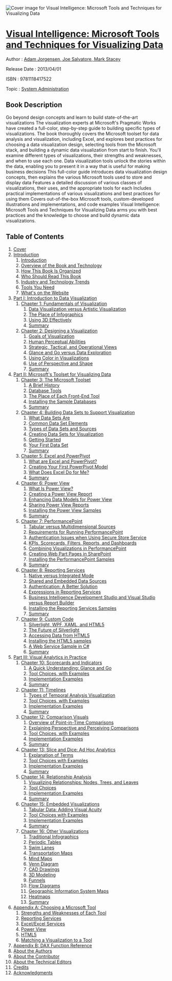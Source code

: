 ![Cover image for Visual Intelligence: Microsoft Tools and Techniques for Visualizing Data](https://imgdetail.ebookreading.net/cover/cover/system_admin/EB9781118417522.jpg)

[Visual Intelligence: Microsoft Tools and Techniques for Visualizing Data](https://ebookreading.net/view/book/Visual+Intelligence%3A+Microsoft+Tools+and+Techniques+for+Visualizing+Data-EB9781118417522_1.html "Visual Intelligence: Microsoft Tools and Techniques for Visualizing Data")
====================================================================================================================

Author : [Adam Jorgensen](https://ebookreading.net/search/author/Adam+Jorgensen),[ Joe Salvatore](https://ebookreading.net/search/author/+Joe+Salvatore),[ Mark Stacey](https://ebookreading.net/search/author/+Mark+Stacey)

Release Date : 2013/04/01

ISBN : 9781118417522

Topic : [System Administration](https://ebookreading.net/search/category/system-administration)

Book Description
-----------------

Go beyond design concepts and learn to build state-of-the-art visualizations
The visualization experts at Microsoft's Pragmatic Works have created a full-color, step-by-step guide to building specific types of visualizations. The book thoroughly covers the Microsoft toolset for data analysis and visualization, including Excel, and explores best practices for choosing a data visualization design, selecting tools from the Microsoft stack, and building a dynamic data visualization from start to finish. You'll examine different types of visualizations, their strengths and weaknesses, and when to use each one.
Data visualization tools unlock the stories within the data, enabling you to present it in a way that is useful for making business decisions
This full-color guide introduces data visualization design concepts, then explains the various Microsoft tools used to store and display data
Features a detailed discussion of various classes of visualizations, their uses, and the appropriate tools for each
Includes practical implementations of various visualizations and best practices for using them
Covers out-of-the-box Microsoft tools, custom-developed illustrations and implementations, and code examples
Visual Intelligence: Microsoft Tools and Techniques for Visualizing Data arms you with best practices and the knowledge to choose and build dynamic data visualizations.
              
Table of Contents
-----------------

1. [Cover](https://ebookreading.net/view/book/Visual+Intelligence%3A+Microsoft+Tools+and+Techniques+for+Visualizing+Data-EB9781118417522_1.html)
1. [Introduction](https://ebookreading.net/view/book/Visual+Intelligence%3A+Microsoft+Tools+and+Techniques+for+Visualizing+Data-EB9781118417522_3.html)
    1. [Introduction](https://ebookreading.net/view/book/Visual+Intelligence%3A+Microsoft+Tools+and+Techniques+for+Visualizing+Data-EB9781118417522_3.html#intro-388037flast-0)
    1. [Overview of the Book and Technology](https://ebookreading.net/view/book/Visual+Intelligence%3A+Microsoft+Tools+and+Techniques+for+Visualizing+Data-EB9781118417522_3.html#h1-388037flast-0001)
    1. [How This Book Is Organized](https://ebookreading.net/view/book/Visual+Intelligence%3A+Microsoft+Tools+and+Techniques+for+Visualizing+Data-EB9781118417522_3.html#h1-388037flast-0002)
    1. [Who Should Read This Book ](https://ebookreading.net/view/book/Visual+Intelligence%3A+Microsoft+Tools+and+Techniques+for+Visualizing+Data-EB9781118417522_3.html#h1-388037flast-0003)
    1. [Industry and Technology Trends](https://ebookreading.net/view/book/Visual+Intelligence%3A+Microsoft+Tools+and+Techniques+for+Visualizing+Data-EB9781118417522_3.html#h1-388037flast-0004)
    1. [Tools You Need](https://ebookreading.net/view/book/Visual+Intelligence%3A+Microsoft+Tools+and+Techniques+for+Visualizing+Data-EB9781118417522_3.html#h1-388037flast-0005)
    1. [What&#39;s on the Website](https://ebookreading.net/view/book/Visual+Intelligence%3A+Microsoft+Tools+and+Techniques+for+Visualizing+Data-EB9781118417522_3.html#h1-388037flast-0006)
1. [Part I: Introduction to Data Visualization](https://ebookreading.net/view/book/Visual+Intelligence%3A+Microsoft+Tools+and+Techniques+for+Visualizing+Data-EB9781118417522_4.html#a)
    1. [Chapter 1: Fundamentals of Visualization](https://ebookreading.net/view/book/Visual+Intelligence%3A+Microsoft+Tools+and+Techniques+for+Visualizing+Data-EB9781118417522_4.html#b)
        1. [Data Visualization versus Artistic Visualization](https://ebookreading.net/view/book/Visual+Intelligence%3A+Microsoft+Tools+and+Techniques+for+Visualizing+Data-EB9781118417522_4.html#h1-388037c01-0001)
        1. [The Place of Infographics](https://ebookreading.net/view/book/Visual+Intelligence%3A+Microsoft+Tools+and+Techniques+for+Visualizing+Data-EB9781118417522_4.html#h1-388037c01-0002)
        1. [Using 3D Effectively](https://ebookreading.net/view/book/Visual+Intelligence%3A+Microsoft+Tools+and+Techniques+for+Visualizing+Data-EB9781118417522_4.html#h1-388037c01-0003)
        1. [Summary](https://ebookreading.net/view/book/Visual+Intelligence%3A+Microsoft+Tools+and+Techniques+for+Visualizing+Data-EB9781118417522_4.html#h1-388037c01-0004)
    1. [Chapter 2: Designing a Visualization](https://ebookreading.net/view/book/Visual+Intelligence%3A+Microsoft+Tools+and+Techniques+for+Visualizing+Data-EB9781118417522_5.html)
        1. [Goals of Visualization](https://ebookreading.net/view/book/Visual+Intelligence%3A+Microsoft+Tools+and+Techniques+for+Visualizing+Data-EB9781118417522_5.html#h1-388037c02-0001)
        1. [Human Perceptual Abilities](https://ebookreading.net/view/book/Visual+Intelligence%3A+Microsoft+Tools+and+Techniques+for+Visualizing+Data-EB9781118417522_5.html#h1-388037c02-0002)
        1. [Strategic, Tactical, and Operational Views](https://ebookreading.net/view/book/Visual+Intelligence%3A+Microsoft+Tools+and+Techniques+for+Visualizing+Data-EB9781118417522_5.html#h1-388037c02-0003)
        1. [Glance and Go versus Data Exploration](https://ebookreading.net/view/book/Visual+Intelligence%3A+Microsoft+Tools+and+Techniques+for+Visualizing+Data-EB9781118417522_5.html#h1-388037c02-0004)
        1. [Using Color in Visualizations](https://ebookreading.net/view/book/Visual+Intelligence%3A+Microsoft+Tools+and+Techniques+for+Visualizing+Data-EB9781118417522_5.html#h1-388037c02-0005)
        1. [Use of Perspective and Shape](https://ebookreading.net/view/book/Visual+Intelligence%3A+Microsoft+Tools+and+Techniques+for+Visualizing+Data-EB9781118417522_5.html#h1-388037c02-0006)
        1. [Summary](https://ebookreading.net/view/book/Visual+Intelligence%3A+Microsoft+Tools+and+Techniques+for+Visualizing+Data-EB9781118417522_5.html#h1-388037c02-0007)
1. [Part II: Microsoft&#39;s Toolset for Visualizing Data](https://ebookreading.net/view/book/Visual+Intelligence%3A+Microsoft+Tools+and+Techniques+for+Visualizing+Data-EB9781118417522_6.html#a)
    1. [Chapter 3: The Microsoft Toolset](https://ebookreading.net/view/book/Visual+Intelligence%3A+Microsoft+Tools+and+Techniques+for+Visualizing+Data-EB9781118417522_6.html#b)
        1. [A Brief History](https://ebookreading.net/view/book/Visual+Intelligence%3A+Microsoft+Tools+and+Techniques+for+Visualizing+Data-EB9781118417522_6.html#h1-388037c03-0001)
        1. [Database Tools](https://ebookreading.net/view/book/Visual+Intelligence%3A+Microsoft+Tools+and+Techniques+for+Visualizing+Data-EB9781118417522_6.html#h1-388037c03-0002)
        1. [The Place of Each Front-End Tool](https://ebookreading.net/view/book/Visual+Intelligence%3A+Microsoft+Tools+and+Techniques+for+Visualizing+Data-EB9781118417522_6.html#h1-388037c03-0003)
        1. [Installing the Sample Databases](https://ebookreading.net/view/book/Visual+Intelligence%3A+Microsoft+Tools+and+Techniques+for+Visualizing+Data-EB9781118417522_6.html#h1-388037c03-0004)
        1. [Summary](https://ebookreading.net/view/book/Visual+Intelligence%3A+Microsoft+Tools+and+Techniques+for+Visualizing+Data-EB9781118417522_6.html#h1-388037c03-0005)
    1. [Chapter 4: Building Data Sets to Support Visualization](https://ebookreading.net/view/book/Visual+Intelligence%3A+Microsoft+Tools+and+Techniques+for+Visualizing+Data-EB9781118417522_7.html)
        1. [What Data Sets Are](https://ebookreading.net/view/book/Visual+Intelligence%3A+Microsoft+Tools+and+Techniques+for+Visualizing+Data-EB9781118417522_7.html#h1-388037c04-0001)
        1. [Common Data Set Elements](https://ebookreading.net/view/book/Visual+Intelligence%3A+Microsoft+Tools+and+Techniques+for+Visualizing+Data-EB9781118417522_7.html#h1-388037c04-0002)
        1. [Types of Data Sets and Sources](https://ebookreading.net/view/book/Visual+Intelligence%3A+Microsoft+Tools+and+Techniques+for+Visualizing+Data-EB9781118417522_7.html#h1-388037c04-0003)
        1. [Creating Data Sets for Visualization](https://ebookreading.net/view/book/Visual+Intelligence%3A+Microsoft+Tools+and+Techniques+for+Visualizing+Data-EB9781118417522_7.html#h1-388037c04-0004)
        1. [Getting Started](https://ebookreading.net/view/book/Visual+Intelligence%3A+Microsoft+Tools+and+Techniques+for+Visualizing+Data-EB9781118417522_7.html#h1-388037c04-0005)
        1. [Your First Data Set](https://ebookreading.net/view/book/Visual+Intelligence%3A+Microsoft+Tools+and+Techniques+for+Visualizing+Data-EB9781118417522_7.html#h1-388037c04-0006)
        1. [Summary](https://ebookreading.net/view/book/Visual+Intelligence%3A+Microsoft+Tools+and+Techniques+for+Visualizing+Data-EB9781118417522_7.html#h1-388037c04-0007)
    1. [Chapter 5: Excel and PowerPivot](https://ebookreading.net/view/book/Visual+Intelligence%3A+Microsoft+Tools+and+Techniques+for+Visualizing+Data-EB9781118417522_8.html)
        1. [What are Excel and PowerPivot?](https://ebookreading.net/view/book/Visual+Intelligence%3A+Microsoft+Tools+and+Techniques+for+Visualizing+Data-EB9781118417522_8.html#h1-388037c05-0001)
        1. [Creating Your First PowerPivot Model](https://ebookreading.net/view/book/Visual+Intelligence%3A+Microsoft+Tools+and+Techniques+for+Visualizing+Data-EB9781118417522_8.html#h1-388037c05-0002)
        1. [What Does Excel Do for Me?](https://ebookreading.net/view/book/Visual+Intelligence%3A+Microsoft+Tools+and+Techniques+for+Visualizing+Data-EB9781118417522_8.html#h1-388037c05-0003)
        1. [Summary](https://ebookreading.net/view/book/Visual+Intelligence%3A+Microsoft+Tools+and+Techniques+for+Visualizing+Data-EB9781118417522_8.html#h1-388037c05-0004)
    1. [Chapter 6: Power View](https://ebookreading.net/view/book/Visual+Intelligence%3A+Microsoft+Tools+and+Techniques+for+Visualizing+Data-EB9781118417522_9.html)
        1. [What Is Power View?](https://ebookreading.net/view/book/Visual+Intelligence%3A+Microsoft+Tools+and+Techniques+for+Visualizing+Data-EB9781118417522_9.html#h1-388037c06-0001)
        1. [Creating a Power View Report](https://ebookreading.net/view/book/Visual+Intelligence%3A+Microsoft+Tools+and+Techniques+for+Visualizing+Data-EB9781118417522_9.html#h1-388037c06-0002)
        1. [Enhancing Data Models for Power View](https://ebookreading.net/view/book/Visual+Intelligence%3A+Microsoft+Tools+and+Techniques+for+Visualizing+Data-EB9781118417522_9.html#h1-388037c06-0003)
        1. [Sharing Power View Reports](https://ebookreading.net/view/book/Visual+Intelligence%3A+Microsoft+Tools+and+Techniques+for+Visualizing+Data-EB9781118417522_9.html#h1-388037c06-0004)
        1. [Installing the Power View Samples](https://ebookreading.net/view/book/Visual+Intelligence%3A+Microsoft+Tools+and+Techniques+for+Visualizing+Data-EB9781118417522_9.html#h1-388037c06-0005)
        1. [Summary](https://ebookreading.net/view/book/Visual+Intelligence%3A+Microsoft+Tools+and+Techniques+for+Visualizing+Data-EB9781118417522_9.html#h1-388037c06-0006)
    1. [Chapter 7: PerformancePoint](https://ebookreading.net/view/book/Visual+Intelligence%3A+Microsoft+Tools+and+Techniques+for+Visualizing+Data-EB9781118417522_10.html)
        1. [Tabular versus Multidimensional Sources](https://ebookreading.net/view/book/Visual+Intelligence%3A+Microsoft+Tools+and+Techniques+for+Visualizing+Data-EB9781118417522_10.html#h1-388037c07-0001)
        1. [Requirements for Running PerformancePoint](https://ebookreading.net/view/book/Visual+Intelligence%3A+Microsoft+Tools+and+Techniques+for+Visualizing+Data-EB9781118417522_10.html#h1-388037c07-0002)
        1. [Authentication Issues when Using Secure Store Service](https://ebookreading.net/view/book/Visual+Intelligence%3A+Microsoft+Tools+and+Techniques+for+Visualizing+Data-EB9781118417522_10.html#h1-388037c07-0003)
        1. [KPIs, Scorecards, Filters, Reports, and Dashboards](https://ebookreading.net/view/book/Visual+Intelligence%3A+Microsoft+Tools+and+Techniques+for+Visualizing+Data-EB9781118417522_10.html#h1-388037c07-0004)
        1. [Combining Visualizations in PerformancePoint](https://ebookreading.net/view/book/Visual+Intelligence%3A+Microsoft+Tools+and+Techniques+for+Visualizing+Data-EB9781118417522_10.html#h1-388037c07-0005)
        1. [Creating Web Part Pages in SharePoint](https://ebookreading.net/view/book/Visual+Intelligence%3A+Microsoft+Tools+and+Techniques+for+Visualizing+Data-EB9781118417522_10.html#h1-388037c07-0006)
        1. [Installing the PerformancePoint Samples](https://ebookreading.net/view/book/Visual+Intelligence%3A+Microsoft+Tools+and+Techniques+for+Visualizing+Data-EB9781118417522_10.html#h1-388037c07-0007)
        1. [Summary](https://ebookreading.net/view/book/Visual+Intelligence%3A+Microsoft+Tools+and+Techniques+for+Visualizing+Data-EB9781118417522_10.html#h1-388037c07-0008)
    1. [Chapter 8: Reporting Services](https://ebookreading.net/view/book/Visual+Intelligence%3A+Microsoft+Tools+and+Techniques+for+Visualizing+Data-EB9781118417522_11.html)
        1. [Native versus Integrated Mode](https://ebookreading.net/view/book/Visual+Intelligence%3A+Microsoft+Tools+and+Techniques+for+Visualizing+Data-EB9781118417522_11.html#h1-388037c08-0001)
        1. [Shared and Embedded Data Sources](https://ebookreading.net/view/book/Visual+Intelligence%3A+Microsoft+Tools+and+Techniques+for+Visualizing+Data-EB9781118417522_11.html#h1-388037c08-0002)
        1. [Authentication: A Better Solution](https://ebookreading.net/view/book/Visual+Intelligence%3A+Microsoft+Tools+and+Techniques+for+Visualizing+Data-EB9781118417522_11.html#h1-388037c08-0003)
        1. [Expressions in Reporting Services](https://ebookreading.net/view/book/Visual+Intelligence%3A+Microsoft+Tools+and+Techniques+for+Visualizing+Data-EB9781118417522_11.html#h1-388037c08-0004)
        1. [Business Intelligence Development Studio and Visual Studio versus Report Builder](https://ebookreading.net/view/book/Visual+Intelligence%3A+Microsoft+Tools+and+Techniques+for+Visualizing+Data-EB9781118417522_11.html#h1-388037c08-0005)
        1. [Installing the Reporting Services Samples](https://ebookreading.net/view/book/Visual+Intelligence%3A+Microsoft+Tools+and+Techniques+for+Visualizing+Data-EB9781118417522_11.html#h1-388037c08-0006)
        1. [Summary](https://ebookreading.net/view/book/Visual+Intelligence%3A+Microsoft+Tools+and+Techniques+for+Visualizing+Data-EB9781118417522_11.html#h1-388037c08-0007)
    1. [Chapter 9: Custom Code](https://ebookreading.net/view/book/Visual+Intelligence%3A+Microsoft+Tools+and+Techniques+for+Visualizing+Data-EB9781118417522_12.html)
        1. [Silverlight, WPF, XAML, and HTML5](https://ebookreading.net/view/book/Visual+Intelligence%3A+Microsoft+Tools+and+Techniques+for+Visualizing+Data-EB9781118417522_12.html#h1-388037c09-0001)
        1. [The Future of Silverlight](https://ebookreading.net/view/book/Visual+Intelligence%3A+Microsoft+Tools+and+Techniques+for+Visualizing+Data-EB9781118417522_12.html#h1-388037c09-0002)
        1. [Accessing Data from HTML5](https://ebookreading.net/view/book/Visual+Intelligence%3A+Microsoft+Tools+and+Techniques+for+Visualizing+Data-EB9781118417522_12.html#h1-388037c09-0003)
        1. [Installing the HTML5 samples](https://ebookreading.net/view/book/Visual+Intelligence%3A+Microsoft+Tools+and+Techniques+for+Visualizing+Data-EB9781118417522_12.html#h1-388037c09-0004)
        1. [A Web Service Sample in C#](https://ebookreading.net/view/book/Visual+Intelligence%3A+Microsoft+Tools+and+Techniques+for+Visualizing+Data-EB9781118417522_12.html#h1-388037c09-0005)
        1. [Summary](https://ebookreading.net/view/book/Visual+Intelligence%3A+Microsoft+Tools+and+Techniques+for+Visualizing+Data-EB9781118417522_12.html#h1-388037c09-0006)
1. [Part III: Visual Analytics in Practice](https://ebookreading.net/view/book/Visual+Intelligence%3A+Microsoft+Tools+and+Techniques+for+Visualizing+Data-EB9781118417522_13.html#a)
    1. [Chapter 10: Scorecards and Indicators](https://ebookreading.net/view/book/Visual+Intelligence%3A+Microsoft+Tools+and+Techniques+for+Visualizing+Data-EB9781118417522_13.html#b)
        1. [A Quick Understanding: Glance and Go](https://ebookreading.net/view/book/Visual+Intelligence%3A+Microsoft+Tools+and+Techniques+for+Visualizing+Data-EB9781118417522_13.html#h1-388037c10-0001)
        1. [Tool Choices, with Examples](https://ebookreading.net/view/book/Visual+Intelligence%3A+Microsoft+Tools+and+Techniques+for+Visualizing+Data-EB9781118417522_13.html#h1-388037c10-0002)
        1. [Implementation Examples](https://ebookreading.net/view/book/Visual+Intelligence%3A+Microsoft+Tools+and+Techniques+for+Visualizing+Data-EB9781118417522_13.html#h1-388037c10-0003)
        1. [Summary](https://ebookreading.net/view/book/Visual+Intelligence%3A+Microsoft+Tools+and+Techniques+for+Visualizing+Data-EB9781118417522_13.html#h1-388037c10-0004)
    1. [Chapter 11: Timelines](https://ebookreading.net/view/book/Visual+Intelligence%3A+Microsoft+Tools+and+Techniques+for+Visualizing+Data-EB9781118417522_14.html)
        1. [Types of Temporal Analysis Visualization](https://ebookreading.net/view/book/Visual+Intelligence%3A+Microsoft+Tools+and+Techniques+for+Visualizing+Data-EB9781118417522_14.html#h1-388037c11-0001)
        1. [Tool Choices, with Examples](https://ebookreading.net/view/book/Visual+Intelligence%3A+Microsoft+Tools+and+Techniques+for+Visualizing+Data-EB9781118417522_14.html#h1-388037c11-0002)
        1. [Implementation Examples](https://ebookreading.net/view/book/Visual+Intelligence%3A+Microsoft+Tools+and+Techniques+for+Visualizing+Data-EB9781118417522_14.html#h1-388037c11-0003)
        1. [Summary](https://ebookreading.net/view/book/Visual+Intelligence%3A+Microsoft+Tools+and+Techniques+for+Visualizing+Data-EB9781118417522_14.html#h1-388037c11-0004)
    1. [Chapter 12: Comparison Visuals](https://ebookreading.net/view/book/Visual+Intelligence%3A+Microsoft+Tools+and+Techniques+for+Visualizing+Data-EB9781118417522_15.html)
        1. [Overview of Point-in-Time Comparisons](https://ebookreading.net/view/book/Visual+Intelligence%3A+Microsoft+Tools+and+Techniques+for+Visualizing+Data-EB9781118417522_15.html#h1-388037c12-0001)
        1. [Explaining Perspective and Perceiving Comparisons](https://ebookreading.net/view/book/Visual+Intelligence%3A+Microsoft+Tools+and+Techniques+for+Visualizing+Data-EB9781118417522_15.html#h1-388037c12-0002)
        1. [Tool Choices, with Examples](https://ebookreading.net/view/book/Visual+Intelligence%3A+Microsoft+Tools+and+Techniques+for+Visualizing+Data-EB9781118417522_15.html#h1-388037c12-0003)
        1. [Implementation Examples](https://ebookreading.net/view/book/Visual+Intelligence%3A+Microsoft+Tools+and+Techniques+for+Visualizing+Data-EB9781118417522_15.html#h1-388037c12-0004)
        1. [Summary](https://ebookreading.net/view/book/Visual+Intelligence%3A+Microsoft+Tools+and+Techniques+for+Visualizing+Data-EB9781118417522_15.html#h1-388037c12-0005)
    1. [Chapter 13: Slice and Dice: Ad Hoc Analytics](https://ebookreading.net/view/book/Visual+Intelligence%3A+Microsoft+Tools+and+Techniques+for+Visualizing+Data-EB9781118417522_16.html)
        1. [Explanation of Terms](https://ebookreading.net/view/book/Visual+Intelligence%3A+Microsoft+Tools+and+Techniques+for+Visualizing+Data-EB9781118417522_16.html#h1-388037c13-0001)
        1. [Tool Choices with Examples](https://ebookreading.net/view/book/Visual+Intelligence%3A+Microsoft+Tools+and+Techniques+for+Visualizing+Data-EB9781118417522_16.html#h1-388037c13-0002)
        1. [Implementation Examples](https://ebookreading.net/view/book/Visual+Intelligence%3A+Microsoft+Tools+and+Techniques+for+Visualizing+Data-EB9781118417522_16.html#h1-388037c13-0003)
        1. [Summary](https://ebookreading.net/view/book/Visual+Intelligence%3A+Microsoft+Tools+and+Techniques+for+Visualizing+Data-EB9781118417522_16.html#h1-388037c13-0004)
    1. [Chapter 14: Relationship Analysis](https://ebookreading.net/view/book/Visual+Intelligence%3A+Microsoft+Tools+and+Techniques+for+Visualizing+Data-EB9781118417522_17.html)
        1. [Visualizing Relationships: Nodes, Trees, and Leaves](https://ebookreading.net/view/book/Visual+Intelligence%3A+Microsoft+Tools+and+Techniques+for+Visualizing+Data-EB9781118417522_17.html#h1-388037c14-0001)
        1. [Tool Choices](https://ebookreading.net/view/book/Visual+Intelligence%3A+Microsoft+Tools+and+Techniques+for+Visualizing+Data-EB9781118417522_17.html#h1-388037c14-0002)
        1. [Implementation Examples](https://ebookreading.net/view/book/Visual+Intelligence%3A+Microsoft+Tools+and+Techniques+for+Visualizing+Data-EB9781118417522_17.html#h1-388037c14-0003)
        1. [Summary](https://ebookreading.net/view/book/Visual+Intelligence%3A+Microsoft+Tools+and+Techniques+for+Visualizing+Data-EB9781118417522_17.html#h1-388037c14-0004)
    1. [Chapter 15: Embedded Visualizations](https://ebookreading.net/view/book/Visual+Intelligence%3A+Microsoft+Tools+and+Techniques+for+Visualizing+Data-EB9781118417522_18.html)
        1. [Tabular Data: Adding Visual Acuity](https://ebookreading.net/view/book/Visual+Intelligence%3A+Microsoft+Tools+and+Techniques+for+Visualizing+Data-EB9781118417522_18.html#h1-388037c15-0001)
        1. [Tool Choices with Examples](https://ebookreading.net/view/book/Visual+Intelligence%3A+Microsoft+Tools+and+Techniques+for+Visualizing+Data-EB9781118417522_18.html#h1-388037c15-0002)
        1. [Implementation Examples](https://ebookreading.net/view/book/Visual+Intelligence%3A+Microsoft+Tools+and+Techniques+for+Visualizing+Data-EB9781118417522_18.html#h1-388037c15-0003)
        1. [Summary](https://ebookreading.net/view/book/Visual+Intelligence%3A+Microsoft+Tools+and+Techniques+for+Visualizing+Data-EB9781118417522_18.html#h1-388037c15-0004)
    1. [Chapter 16: Other Visualizations](https://ebookreading.net/view/book/Visual+Intelligence%3A+Microsoft+Tools+and+Techniques+for+Visualizing+Data-EB9781118417522_19.html)
        1. [Traditional Infographics](https://ebookreading.net/view/book/Visual+Intelligence%3A+Microsoft+Tools+and+Techniques+for+Visualizing+Data-EB9781118417522_19.html#h1-388037c16-0001)
        1. [Periodic Tables](https://ebookreading.net/view/book/Visual+Intelligence%3A+Microsoft+Tools+and+Techniques+for+Visualizing+Data-EB9781118417522_19.html#h1-388037c16-0002)
        1. [Swim Lanes](https://ebookreading.net/view/book/Visual+Intelligence%3A+Microsoft+Tools+and+Techniques+for+Visualizing+Data-EB9781118417522_19.html#h1-388037c16-0003)
        1. [Transportation Maps](https://ebookreading.net/view/book/Visual+Intelligence%3A+Microsoft+Tools+and+Techniques+for+Visualizing+Data-EB9781118417522_19.html#h1-388037c16-0004)
        1. [Mind Maps](https://ebookreading.net/view/book/Visual+Intelligence%3A+Microsoft+Tools+and+Techniques+for+Visualizing+Data-EB9781118417522_19.html#h1-388037c16-0005)
        1. [Venn Diagram](https://ebookreading.net/view/book/Visual+Intelligence%3A+Microsoft+Tools+and+Techniques+for+Visualizing+Data-EB9781118417522_19.html#h1-388037c16-0006)
        1. [CAD Drawings](https://ebookreading.net/view/book/Visual+Intelligence%3A+Microsoft+Tools+and+Techniques+for+Visualizing+Data-EB9781118417522_19.html#h1-388037c16-0007)
        1. [3D Modeling](https://ebookreading.net/view/book/Visual+Intelligence%3A+Microsoft+Tools+and+Techniques+for+Visualizing+Data-EB9781118417522_19.html#h1-388037c16-0008)
        1. [Funnels](https://ebookreading.net/view/book/Visual+Intelligence%3A+Microsoft+Tools+and+Techniques+for+Visualizing+Data-EB9781118417522_19.html#h1-388037c16-0009)
        1. [Flow Diagrams](https://ebookreading.net/view/book/Visual+Intelligence%3A+Microsoft+Tools+and+Techniques+for+Visualizing+Data-EB9781118417522_19.html#h1-388037c16-0010)
        1. [Geographic Information System Maps](https://ebookreading.net/view/book/Visual+Intelligence%3A+Microsoft+Tools+and+Techniques+for+Visualizing+Data-EB9781118417522_19.html#h1-388037c16-0011)
        1. [Heatmaps](https://ebookreading.net/view/book/Visual+Intelligence%3A+Microsoft+Tools+and+Techniques+for+Visualizing+Data-EB9781118417522_19.html#h1-388037c16-0012)
        1. [Summary](https://ebookreading.net/view/book/Visual+Intelligence%3A+Microsoft+Tools+and+Techniques+for+Visualizing+Data-EB9781118417522_19.html#h1-388037c16-0013)
1. [Appendix A: Choosing a Microsoft Tool](https://ebookreading.net/view/book/Visual+Intelligence%3A+Microsoft+Tools+and+Techniques+for+Visualizing+Data-EB9781118417522_20.html)
    1. [Strengths and Weaknesses of Each Tool](https://ebookreading.net/view/book/Visual+Intelligence%3A+Microsoft+Tools+and+Techniques+for+Visualizing+Data-EB9781118417522_20.html#h1-388037bapp01r-00)
    1. [Reporting Services](https://ebookreading.net/view/book/Visual+Intelligence%3A+Microsoft+Tools+and+Techniques+for+Visualizing+Data-EB9781118417522_20.html#h1-388037bapp01r-00)
    1. [Excel/Excel Services](https://ebookreading.net/view/book/Visual+Intelligence%3A+Microsoft+Tools+and+Techniques+for+Visualizing+Data-EB9781118417522_20.html#h1-388037bapp01r-00)
    1. [Power View](https://ebookreading.net/view/book/Visual+Intelligence%3A+Microsoft+Tools+and+Techniques+for+Visualizing+Data-EB9781118417522_20.html#h1-388037bapp01r-00)
    1. [HTML5](https://ebookreading.net/view/book/Visual+Intelligence%3A+Microsoft+Tools+and+Techniques+for+Visualizing+Data-EB9781118417522_20.html#h1-388037bapp01r-00)
    1. [Matching a Visualization to a Tool](https://ebookreading.net/view/book/Visual+Intelligence%3A+Microsoft+Tools+and+Techniques+for+Visualizing+Data-EB9781118417522_20.html#h1-388037bapp01r-00)
1. [Appendix B: DAX Function Reference ](https://ebookreading.net/view/book/Visual+Intelligence%3A+Microsoft+Tools+and+Techniques+for+Visualizing+Data-EB9781118417522_21.html)
1. [About the Authors](https://ebookreading.net/view/book/Visual+Intelligence%3A+Microsoft+Tools+and+Techniques+for+Visualizing+Data-EB9781118417522_23.html#mt-388037ffirs-0001)
1. [About the Contributor](https://ebookreading.net/view/book/Visual+Intelligence%3A+Microsoft+Tools+and+Techniques+for+Visualizing+Data-EB9781118417522_23.html#mt-388037ffirs-0002)
1. [About the Technical Editors](https://ebookreading.net/view/book/Visual+Intelligence%3A+Microsoft+Tools+and+Techniques+for+Visualizing+Data-EB9781118417522_23.html#mt-388037ffirs-0003)
1. [Credits](https://ebookreading.net/view/book/Visual+Intelligence%3A+Microsoft+Tools+and+Techniques+for+Visualizing+Data-EB9781118417522_23.html#mt-388037ffirs-0004)
1. [Acknowledgments](https://ebookreading.net/view/book/Visual+Intelligence%3A+Microsoft+Tools+and+Techniques+for+Visualizing+Data-EB9781118417522_23.html#mt-388037ffirs-0005)
